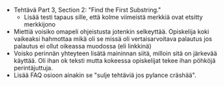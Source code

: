 - Tehtävä Part 3, Section 2: "Find the First Substring."
    - Lisää testi tapaus sille, että kolme viimeistä merkkiä ovat etsitty merkkijono
- Miettiä voisiko omapeli ohjeistusta jotenkin selkeyttää. Opiskelija koki vaikeaksi hahmottaa mikä oli se missä oli vertaisarvoitava palautus jos palautus ei ollut oikeassa muodossa (eli linkkinä)
- Voisko perinnän yhteyteen lisätä maininnan siitä, milloin sitä on järkevää käyttää. Oli ihan ok teksti mutta kokeessa opiskelijat tekee ihan pöhköjä perintäjuttuja.
- Lisää FAQ osioon ainakin se "sulje tehtäviä jos pylance cräshää".  